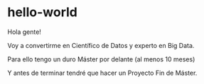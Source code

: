 # hello-world

Hola gente!

Voy a convertirme en Científico de Datos y experto en Big Data.

Para ello tengo un duro Máster por delante (al menos 10 meses)

Y antes de terminar tendré que hacer un Proyecto Fin de Máster.
